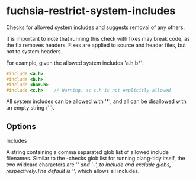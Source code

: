 # fuchsia-restrict-system-includes

Checks for allowed system includes and suggests removal of any others.

It is important to note that running this check with fixes may break
code, as the fix removes headers. Fixes are applied to source and header
files, but not to system headers.

For example, given the allowed system includes 'a.h,b\*':

``` c++
#include <a.h>
#include <b.h>
#include <bar.h>
#include <c.h>    // Warning, as c.h is not explicitly allowed
```

All system includes can be allowed with '\*', and all can be disallowed
with an empty string ('').

## Options

<div class="option">

Includes

A string containing a comma separated glob list of allowed include
filenames. Similar to the -checks glob list for running clang-tidy
itself, the two wildcard characters are '*' and '-', to include and
exclude globs, respectively.The default is '*', which allows all
includes.

</div>
